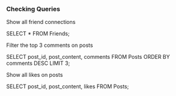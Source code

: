 


### Checking Queries

Show all friend connections

SELECT * FROM Friends;

Filter the top 3 comments on posts

SELECT post_id, post_content, comments
FROM Posts
ORDER BY comments DESC
LIMIT 3;


Show all likes on posts

SELECT post_id, post_content, likes
FROM Posts;

